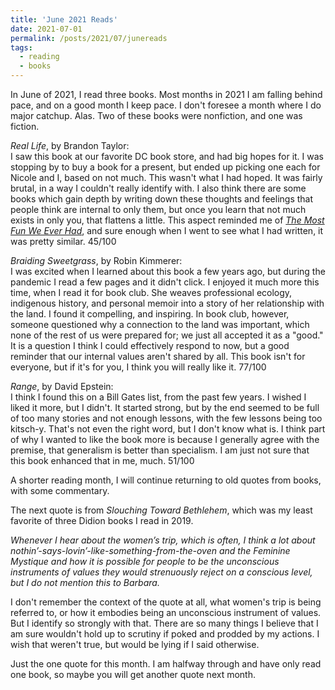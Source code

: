 ```yaml
---
title: 'June 2021 Reads'
date: 2021-07-01
permalink: /posts/2021/07/junereads
tags:
  - reading
  - books
---
```


In June of 2021, I read three books. Most months in 2021 I am falling behind pace, and on a good month I keep pace. I don't foresee a month where I do major catchup. Alas. Two of these books were nonfiction, and one was fiction.

_Real Life_, by Brandon Taylor:\
I saw this book at our favorite DC book store, and had big hopes for it. I was stopping by to buy a book for a present, but ended up picking one each for Nicole and I, based on not much. This wasn't what I had hoped. It was fairly brutal, in a way I couldn't really identify with. I also think there are some books which gain depth by writing down these thoughts and feelings that people think are internal to only them, but once you learn that not much exists in only you, that flattens a little. This aspect reminded me of [_The Most Fun We Ever Had_](/posts/2021/03/febreads), and sure enough when I went to see what I had written, it was pretty similar. 45/100

_Braiding Sweetgrass_, by Robin Kimmerer:\
I was excited when I learned about this book a few years ago, but during the pandemic I read a few pages and it didn't click. I enjoyed it much more this time, when I read it for book club. She weaves professional ecology, indigenous history, and personal memoir into a story of her relationship with the land. I found it compelling, and inspiring. In book club, however, someone questioned why a connection to the land was important, which none of the rest of us were prepared for; we just all accepted it as a "good." It is a question I think I could effectively respond to now, but a good reminder that our internal values aren't shared by all. This book isn't for everyone, but if it's for you, I think you will really like it. 77/100

_Range_, by David Epstein:\
I think I found this on a Bill Gates list, from the past few years. I wished I liked it more, but I didn't. It started strong, but by the end seemed to be full of too many stories and not enough lessons, with the few lessons being too kitsch-y. That's not even the right word, but I don't know what is. I think part of why I wanted to like the book more is because I generally agree with the premise, that generalism is better than specialism. I am just not sure that this book enhanced that in me, much. 51/100

A shorter reading month, I will continue returning to old quotes from books, with some commentary.

The next quote is from _Slouching Toward Bethlehem_, which was my least favorite of three Didion books I read in 2019.

_Whenever I hear about the women’s trip, which is often, I think a lot about nothin’-says-lovin’-like-something-from-the-oven and the Feminine Mystique and how it is possible for people to be the unconscious instruments of values they would strenuously reject on a conscious level, but I do not mention this to Barbara._

I don't remember the context of the quote at all, what women's trip is being referred to, or how it embodies being an unconscious instrument of values. But I identify so strongly with that. There are so many things I believe that I am sure wouldn't hold up to scrutiny if poked and prodded by my actions. I wish that weren't true, but would be lying if I said otherwise.

Just the one quote for this month. I am halfway through and have only read one book, so maybe you will get another quote next month. 
